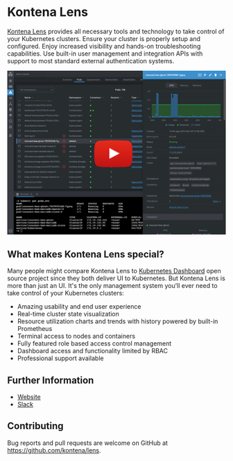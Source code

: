 # Kontena Lens

[Kontena Lens](https://www.kontena.io/lens/) provides all necessary tools and technology to take control of your Kubernetes clusters. Ensure your cluster is properly setup and configured. Enjoy increased visibility and hands-on troubleshooting capabilities. Use built-in user management and integration APIs with support to most standard external authentication systems.

[![Kontena Lens - The Ultimate Dashboard for Kubernetes](./images/screenshot.png)](https://youtu.be/04v2ODsmtIs)


## What makes Kontena Lens special?

Many people might compare Kontena Lens to [Kubernetes Dashboard](https://github.com/kubernetes/dashboard) open source project since they both deliver UI to Kubernetes. But Kontena Lens is more than just an UI. It's the only management system you’ll ever need to take control of your Kubernetes clusters:

* Amazing usability and end user experience
* Real-time cluster state visualization
* Resource utilization charts and trends with history powered by built-in Prometheus
* Terminal access to nodes and containers
* Fully featured role based access control management
* Dashboard access and functionality limited by RBAC
* Professional support available

## Further Information
- [Website](https://www.kontena.io/lens)
- [Slack](https://slack.kontena.io/)

## Contributing
Bug reports and pull requests are welcome on GitHub at https://github.com/kontena/lens.
